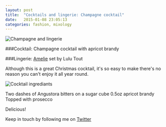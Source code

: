 ```yaml
---
layout: post
title:  "Cocktails and lingerie: Champagne cocktail"
date:   2015-01-08 23:05:13
categories: fashion, mixology
---
```


![Champagne and lingerie](https://raw.githubusercontent.com/raphaelleheaf/nevercinderella/gh-pages/_assets/champ_and_lulu.jpg)  

###Cocktail: Champagne cocktail with apricot brandy  

###Lingerie: [Amelie](http://www.figleaves.com/uk/product/FIG-133518/Lulu-Tout-Amelie-Balcony-Bra-ADD/?size=&colour=Black) set by Lulu Tout  

Although this is a great Christmas cocktail, it's so easy to make there's no reason you can't enjoy it all year round. 

![Cocktail ingrediants](https://raw.githubusercontent.com/raphaelleheaf/nevercinderella/gh-pages/_assets/champagne_cocktail.jpg)  

Two dashes of Angustora bitters on a sugar cube
0.5oz apricot brandy
Topped with prosecco 

Delicious!


Keep in touch by following me on [Twitter](https://twitter.com/cinderellanever) 


